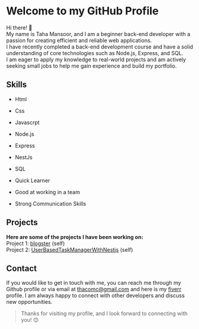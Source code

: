 # Welcome to my GitHub Profile
Hi there! :wave: <br/> My name is Taha Mansoor, and I am a beginner back-end developer with a passion for creating efficient and reliable web applications.
<br/>
I have recently completed a back-end development course and have a solid understanding of core technologies such as Node.js, Express, and SQL.
<br/>
I am eager to apply my knowledge to real-world projects and am actively seeking small jobs to help me gain experience and build my portfolio.
## Skills
- Html
* Css
+ Javascrpt
- Node.js
* Express
- NestJs
* SQL
+ Quick Learner
- Good at working in a team
* Strong Communication Skills

## Projects
<b/>Here are some of the projects I have been working on:</b>
<br/>
Project 1:   [blogster](https://github.com/tahamansoor/blogster) (self)
<br/>
Project 2:  [UserBasedTaskManagerWithNestjs](https://github.com/tahamansoor/UserBasedTaskManagerWithNestjs) (self)
## Contact
If you would like to get in touch with me, you can reach me through my Github profile or via email at thacomc@gmail.com and here is my [fiverr](https://www.fiverr.com/thacom) profile. I am always happy to connect with other developers and discuss new opportunities.

>Thanks for visiting my profile, and I look forward to connecting with you! :blush:

<!---
tahamansoor/tahamansoor is a ✨ special ✨ repository because its `README.md` (this file) appears on your GitHub profile.
You can click the Preview link to take a look at your changes.
--->
